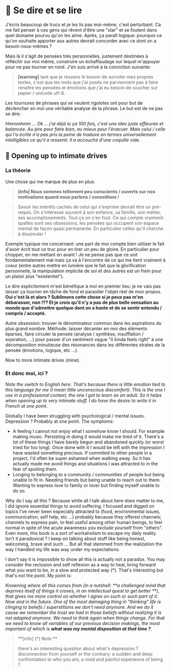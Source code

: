 # 📖 Se dire et se lire

J'écris beaucoup de trucs et je les lis pas moi-même, c'est perturbant. Ca me fait penser à ces gens qui rêvent d'être une
"star" et se foutent dans quel domaine pourvu qu'on les aime. Après, ça paraît logique: pourquoi ce qu'on souhaite apporter
aux autres devrait concorder avec ce dont on a besoin nous-mêmes ?

Mais là il s'agit de pensées très personnelles, justement destinées à réfléchir sur moi même, construire un échaffaudage
sur lequel m'appuyer pour ne pas tourner en rond. J'en suis arrivé à la conviction suivante:

> **[warning]**
> tant que je ressens le besoin  de survoler mes propres textes, c'est que les mots que j'ai posés ne parviennent
pas à faire renaître les pensées et émotions que j'ai eu besoin de coucher sur papier / unicode utf-8.

Les tournures de phrases qui se veulent rigolotes ont pour but de déclencher en moi une véritable analyse de la phrase.
Le but est de ne pas se dire:

_Hmmmhmm ... Ok ... j'ai déjà lu ça 100 fois, c'est une idée juste effleurée et balancée. Au pire pour faire bien,
au mieux pour l'évacuer. Mais celui / celle qui l'a écrite n'a pas pris la peine de traduire en termes universellement
intelligibles ce qu'il a ressenti. Il a accouché d'une coquille vide._

## 💛 Opening up to intimate drives

### La théorie

Une chose qui me marque de plus en plus:

> **[info] Nous sommes tellement peu conscients / ouverts sur nos motivations quand nous parlons / conseillons !**

> Savoir les intérêts cachés de celui qui s'exprime devrait être un pré-requis. On s'intéresse souvent à son enfance,
sa famille, son métier, ses accomplissements. Tout ça on s'en fout. Ce qui compte vraiment: quelles sont ses obsessions,
les pensées qui occupent son espace mental de façon quasi permanente. En particulier celles qu'il cherche à dissimuler !

Exemple typique me concernant: une part de moi compte bien utiliser le fait d'avoir écrit tout ce truc pour en tirer un peu de
gloire. En particulier pour chopper, en me mettant en avant ! Je ne pense pas que ce soit fondamentalement mal mais ça va à
l'encontre de ce qui me tient vraiment à coeur (entre autres mettre en lumière que le fait que la glorification personnelle,
la manipulation implicite de soi et des autres est un frein pour un plaisir plus "existentiel").

Le dire explicitement m'est bénéfique à moi en premier lieu: je ne vais pas laisser ça tourner en tâche de fond
et parasiter l'objet réel de mon propos. **Oui c'est là et alors ? Sublimons cette chose si je peux pas m'en débarasser, non !??
Et je crois qu'il n'y a pas de plus belle sensation au monde que d'admettre quelque dont on a honte et de se sentir entendu /
compris / accepté.**

Autre obsession: trouver le dénominateur commun dans les aspirations du plus grand nombre. Méthode: laisser décanter en moi des éléments éparses, faire circuler la pensée (analyse / synthèse, insufflation / expiration, ...) pour passer d'un sentiment vague "it kinda feels right" à une décomposition minutieuse des résonances dans les différentes strates de la pensée (émotions, logique, etc ...).

Now to more intimate drives (mine).

### Et donc moi, ici ?

_Note the switch to English here. That's because there is little emotion tied to this language for me (I mean little
unconscious discomfort). This is the one I use in a professional context, the one I got to learn as an adult. So it helps
when opening up to very intimate stuff. I do have the desire to write it in French at one point._

Globally I have been struggling with psychological / mental issues. Depression ? Probably at one point. The symptoms:
- A feeling I cannot not enjoy what I somehow know I should. For example making music. Persisting in doing it would make me
  tired of it. There's a lot of these things I have barely begun and abandoned quickly (or worst tried for too long). Once done with it I would be left with the impression I have wasted something precious. If commited to other people in a project, I'd
  often be super ashamed when walking away. So it has actually made me avoid things and situations I was attracted to in the fear of spoiling them.
- Longing to belonging to a community / communities of people but being unable to fit in. Needing friends but being unable
  to reach out to them. Wanting to express love to family or lover but finding myself unable to do so.

Why do I say all this ? Because while all I talk about here does matter to me, I did ignore essential things to avoid suffering.
I focused and digged on topics I've never been especially attracted to (food, environmental issues, communication, self help, etc ...)
probably because they offered channels; channels to express pain, to feel useful among other human beings, to feel normal
in spite of the acute awareness you exclude yourself from "others".
Even more, this book is a sort of workaholism to escape my daily reality. Isn't it paradoxical ? I keep on talking about stuff
like being honest, welcoming, brave and such ... But all that stemmed from the realization the way I handled my life
was way under my expectations.

I don't say it is impossible to show all this is actually not a paradox. You may consider the reclusion and self reflexion as a way to heal,
bring forward what you want to be, in a slow and protected way (*). That's interesting but that's not the point. My point is:

_Knowning where all this comes from (in a nutshell: **a challenged mind that deprives itself of things it craves, in an intellectual quest to get better
**), that gives me more control on whether I agree on such or such
part of it. Now and in the future. One of the most damaging thing in "thinking" life is clinging to beliefs / superstitions
we don't need anymore. And we do it cause we remember the trust we had in those beliefs without realizing it is not
adapted anymore. We need to think again when things change. For that we need to know all variables of our previous decision
makings, the most important of which is **what was my mental disposition at that time ?**._

> **[info] (*) Note **

> there's an interesting question about what's depression ? disconnection from yourself or the contrary: a sudden and deep
confrontation to who you are, a vivid and painful experience of being ?


